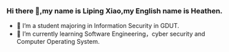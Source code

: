 ### Hi there 👋,my name is Liping Xiao,my English name is Heathen.

- 🔭 I’m a student majoring in Information Security in GDUT.
- 🌱 I’m currently learning Software Engineering，cyber security and Computer Operating System.
